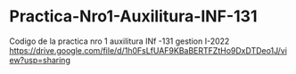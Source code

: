 # Practica-Nro1-Auxilitura-INF-131
Codigo de la practica nro 1 auxilitura  INf -131  gestion I-2022 
https://drive.google.com/file/d/1h0FsLfUAF9KBaBERTFZtHo9DxDTDeo1J/view?usp=sharing
